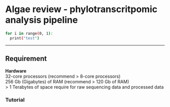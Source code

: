 # Algae review - phylotranscritpomic analysis pipeline

```bash
for i in range(0, 1):
  print("test")
```
- - -
## Requirement

**Hardware**  
    32-core processors (recommend > 8-core processors)  
    256 Gb (Gigabytes) of RAM (recommend > 120 Gb of RAM)  
    \> 1 Terabytes of space require for raw sequencing data and processed data  
  



### Tutorial
